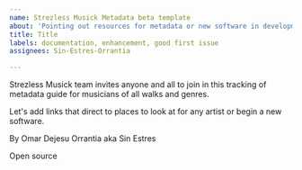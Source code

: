 ```yaml
---
name: Strezless Musick Metadata beta template
about: 'Pointing out resources for metadata or new software in development '
title: Title
labels: documentation, enhancement, good first issue
assignees: Sin-Estres-Orrantia

---
```


Strezless Musick team invites anyone and all to join in this tracking of metadata guide for musicians of all walks and genres. 

Let's add links that direct to places to look at for any artist or begin a new software.

By Omar Dejesu Orrantia aka Sin Estres 

Open source
